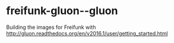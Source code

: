 # freifunk-gluon--gluon
Building the images for Freifunk with http://gluon.readthedocs.org/en/v2016.1/user/getting_started.html
